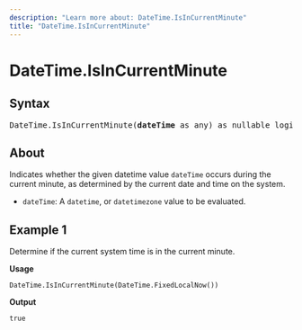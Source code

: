 ```yaml
---
description: "Learn more about: DateTime.IsInCurrentMinute"
title: "DateTime.IsInCurrentMinute"
---
```

# DateTime.IsInCurrentMinute

## Syntax

<pre>
DateTime.IsInCurrentMinute(<b>dateTime</b> as any) as nullable logical
</pre>
  
## About
Indicates whether the given datetime value `dateTime` occurs during the current minute, as determined by the current date and time on the system.

* `dateTime`: A `datetime`, or `datetimezone` value to be evaluated.

## Example 1

Determine if the current system time is in the current minute.

**Usage**

```powerquery-m
DateTime.IsInCurrentMinute(DateTime.FixedLocalNow())
```

**Output**

`true`
